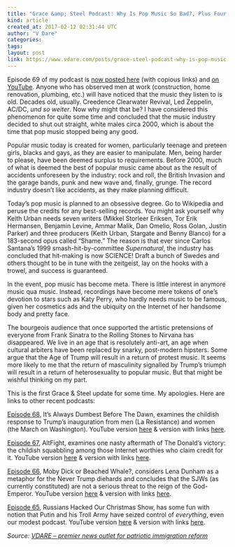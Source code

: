 ```yaml
---
title: "Grace &amp; Steel Podcast: Why Is Pop Music So Bad?, Plus Four More!"
kind: article
created_at: 2017-02-12 02:31:44 UTC
author: "V Dare"
categories: 
tags: 
layout: post
link: https://www.vdare.com/posts/grace-steel-podcast-why-is-pop-music-so-bad-plus-four-more
---
```



<!--
   Grace &amp; Steel Podcast: Why Is Pop Music So Bad?, Plus Four More!             # => "I Made a Pretty Gem - Planet.rb"
   https://www.vdare.com/posts/grace-steel-podcast-why-is-pop-music-so-bad-plus-four-more               # => "http://poteland.com/blog/i-made-a-pretty-gem-planet-dot-rb/"
   2017-02-12 02:31:44 UTC              # => "2012-04-14 05:17:00 UTC"
   &lt;div class=&quot;pf-content&quot;&gt;&lt;p&gt;&lt;/p&gt;
&lt;p&gt;Episode 69 of my podcast is &lt;a href=&quot;http://2kevins.com/archives/979&quot;&gt;now posted here&lt;/a&gt; (with copious links) and &lt;a title=&quot;&quot; href=&quot;https://www.youtube.com/watch?v=OLUgV5lVymc&quot;&gt;on YouTube&lt;/a&gt;. Anyone who has observed men at work (construction, home renovation, plumbing, etc.) will have noticed that the music they listen to is old. Decades old, usually. Creedence Clearwater Revival, Led Zeppelin, AC/DC, &lt;em&gt;und so weiter&lt;/em&gt;. Now why might that be? I have considered this phenomenon for quite some time and concluded that the music industry decided to shut out straight, white males circa 2000, which is about the time that pop music stopped being any good.&lt;/p&gt;
&lt;p&gt;Popular music today is created for women, particularly teenage and preteen girls, blacks and gays, as they are easier to manipulate. Men, being harder to please, have been deemed surplus to requirements. Before 2000, much of what is deemed the best of popular music came about as the result of accidents unforeseen by the industry: rock and roll, the British Invasion and the garage bands, punk and new wave and, finally, grunge. The record industry doesn’t like accidents, as they make planning difficult.&lt;/p&gt;
&lt;p&gt;Today’s pop music is planned to an obsessive degree. Go to Wikipedia and peruse the credits for any best-selling records. You might ask yourself why Keith Urban needs seven writers (Mikkel Storleer Eriksen, Tor Erik Hermansen, Benjamin Levine, Ammar Malik, Dan Omelio, Ross Golan, Justin Parker) and three producers (Keith Urban, Stargate and Benny Blanco) for a 183-second opus called “Shame.” The reason is that ever since Carlos Santana’s 1999 smash-hit-by-committee &lt;em&gt;Supernatural&lt;/em&gt;, the industry has concluded that hit-making is now SCIENCE! Draft a bunch of Swedes and others thought to be in tune with the zeitgeist, lay on the hooks with a trowel, and success is guaranteed.&lt;/p&gt;
&lt;p&gt;In the event, pop music has become meta. There is little interest in anymore music qua music. Instead, recordings have become mere tokens of one’s devotion to stars such as Katy Perry, who hardly needs music to be famous, given her cosmetics ads and the ubiquity on the Internet of her handsome body and pretty face.&lt;/p&gt;
&lt;p&gt;The bourgeois audience that once supported the artistic pretensions of everyone from Frank Sinatra to the Rolling Stones to Nirvana has disappeared. We live in an age that is resolutely anti-art, an age when cultural arbiters have been replaced by snarky, post-modern hipsters. Some argue that the Age of Trump will result in a return of protest music. It seems more likely to me that the return of masculinity signalled by Trump’s triumph will result in a return of heterosexuality to popular music. But that might be wishful thinking on my part.&lt;/p&gt;&lt;div id=&quot;57966237cc52c74a5e1363c4&quot; class=&quot;vdb_player vdb_57966237cc52c74a5e1363c456bcd17ce4b018167fea5539&quot;&gt;    &lt;/div&gt;
&lt;p&gt;This is the first Grace &amp;amp; Steel update for some time. My apologies. Here are links to other recent podcasts:&lt;/p&gt;
&lt;p&gt;&lt;a href=&quot;https://soundcloud.com/user-762000146/grace-steel-ep-68&quot;&gt;Episode 68&lt;/a&gt;, It’s Always Dumbest Before The Dawn, examines the childish response to Trump’s inauguration from men (La Resistance) and women (the March on Washington). YouTube version &lt;a href=&quot;https://www.youtube.com/watch?v=XtV78JTZZkk&amp;amp;feature=youtu.be&amp;amp;list=PL8GnHwihdK-IBO8SgFu0aKJiiSncb6BMn&quot;&gt;here&lt;/a&gt; &amp;amp; version with links &lt;a href=&quot;http://2kevins.com/archives/969&quot;&gt;here&lt;/a&gt;.&lt;/p&gt;
&lt;p&gt;&lt;/p&gt;
&lt;p&gt;&lt;a href=&quot;https://soundcloud.com/user-762000146/grace-steel-ep-67&quot;&gt;Episode 67&lt;/a&gt;, AltFight, examines one nasty aftermath of The Donald’s victory: the childish squabbling among those Internet worthies who claim credit for it. YouTube version &lt;a href=&quot;https://www.youtube.com/watch?v=MxkOmlXYxmM&amp;amp;feature=youtu.be&amp;amp;list=PL8GnHwihdK-IBO8SgFu0aKJiiSncb6BMn&quot;&gt;here&lt;/a&gt; &amp;amp; version with links &lt;a href=&quot;http://2kevins.com/archives/955&quot;&gt;here&lt;/a&gt;.&lt;/p&gt;
&lt;p&gt;&lt;/p&gt;
&lt;p&gt;&lt;a href=&quot;https://soundcloud.com/user-762000146/grace-steel-ep-66&quot;&gt;Episode 66&lt;/a&gt;, Moby Dick or Beached Whale?, considers Lena Dunham as a metaphor for the Never Trump diehards and concludes that the SJWs (as currently constituted) are not a serious threat to the reign of the God-Emperor. YouTube version &lt;a href=&quot;https://www.youtube.com/watch?v=SI2bONB4Kgs&amp;amp;feature=youtu.be&amp;amp;list=PL8GnHwihdK-IBO8SgFu0aKJiiSncb6BMn&quot;&gt;here&lt;/a&gt; &amp;amp; version with links &lt;a href=&quot;http://2kevins.com/archives/941&quot;&gt;here&lt;/a&gt;.&lt;/p&gt;
&lt;p&gt;&lt;/p&gt;
&lt;p&gt;&lt;a href=&quot;https://soundcloud.com/user-762000146/grace-steel-ep-65&quot;&gt;Episode 65&lt;/a&gt;, Russians Hacked Our Christmas Show, has some fun with notion that Putin and his Troll Army have seized control of &lt;em&gt;everything&lt;/em&gt;, even our modest podcast. YouTube version &lt;a href=&quot;https://www.youtube.com/watch?v=2J4BNTBnaQg&amp;amp;feature=youtu.be&amp;amp;list=PL8GnHwihdK-IBO8SgFu0aKJiiSncb6BMn&quot;&gt;here&lt;/a&gt; &amp;amp; version with links &lt;a href=&quot;http://2kevins.com/archives/927&quot;&gt;here&lt;/a&gt;.&lt;/p&gt;
&lt;p&gt;&lt;/p&gt;
&lt;/div&gt;           # => "I’ve been hurting to write this ever since we had the idea of creating a Planet for Cubox..." (Continued)
   VDARE – premier news outlet for patriotic immigration reform              # => "This is where I tell you stuff"
   vdare-premier-news-outlet-for-patriotic-immigratio              # => "this-is-where-i-tell-you-stuff"
   https://www.vdare.com               # => "http://poteland.com/articles"
           # => "programming planet"
                 # => "go ruby jekyll"
                 # => "http://poteland.com/images/site-logo.png"
   V Dare                 # => "Pablo Astigarraga"
   @vdar                # => "poteland"
   http://twitter.com/@vdar            # => "http://twitter.com/poteland" -->
<div class="pf-content"><p></p>
<p>Episode 69 of my podcast is <a href="http://2kevins.com/archives/979">now posted here</a> (with copious links) and <a title="" href="https://www.youtube.com/watch?v=OLUgV5lVymc">on YouTube</a>. Anyone who has observed men at work (construction, home renovation, plumbing, etc.) will have noticed that the music they listen to is old. Decades old, usually. Creedence Clearwater Revival, Led Zeppelin, AC/DC, <em>und so weiter</em>. Now why might that be? I have considered this phenomenon for quite some time and concluded that the music industry decided to shut out straight, white males circa 2000, which is about the time that pop music stopped being any good.</p>
<p>Popular music today is created for women, particularly teenage and preteen girls, blacks and gays, as they are easier to manipulate. Men, being harder to please, have been deemed surplus to requirements. Before 2000, much of what is deemed the best of popular music came about as the result of accidents unforeseen by the industry: rock and roll, the British Invasion and the garage bands, punk and new wave and, finally, grunge. The record industry doesn’t like accidents, as they make planning difficult.</p>
<p>Today’s pop music is planned to an obsessive degree. Go to Wikipedia and peruse the credits for any best-selling records. You might ask yourself why Keith Urban needs seven writers (Mikkel Storleer Eriksen, Tor Erik Hermansen, Benjamin Levine, Ammar Malik, Dan Omelio, Ross Golan, Justin Parker) and three producers (Keith Urban, Stargate and Benny Blanco) for a 183-second opus called “Shame.” The reason is that ever since Carlos Santana’s 1999 smash-hit-by-committee <em>Supernatural</em>, the industry has concluded that hit-making is now SCIENCE! Draft a bunch of Swedes and others thought to be in tune with the zeitgeist, lay on the hooks with a trowel, and success is guaranteed.</p>
<p>In the event, pop music has become meta. There is little interest in anymore music qua music. Instead, recordings have become mere tokens of one’s devotion to stars such as Katy Perry, who hardly needs music to be famous, given her cosmetics ads and the ubiquity on the Internet of her handsome body and pretty face.</p>
<p>The bourgeois audience that once supported the artistic pretensions of everyone from Frank Sinatra to the Rolling Stones to Nirvana has disappeared. We live in an age that is resolutely anti-art, an age when cultural arbiters have been replaced by snarky, post-modern hipsters. Some argue that the Age of Trump will result in a return of protest music. It seems more likely to me that the return of masculinity signalled by Trump’s triumph will result in a return of heterosexuality to popular music. But that might be wishful thinking on my part.</p><div id="57966237cc52c74a5e1363c4" class="vdb_player vdb_57966237cc52c74a5e1363c456bcd17ce4b018167fea5539">    </div>
<p>This is the first Grace &amp; Steel update for some time. My apologies. Here are links to other recent podcasts:</p>
<p><a href="https://soundcloud.com/user-762000146/grace-steel-ep-68">Episode 68</a>, It’s Always Dumbest Before The Dawn, examines the childish response to Trump’s inauguration from men (La Resistance) and women (the March on Washington). YouTube version <a href="https://www.youtube.com/watch?v=XtV78JTZZkk&amp;feature=youtu.be&amp;list=PL8GnHwihdK-IBO8SgFu0aKJiiSncb6BMn">here</a> &amp; version with links <a href="http://2kevins.com/archives/969">here</a>.</p>
<p></p>
<p><a href="https://soundcloud.com/user-762000146/grace-steel-ep-67">Episode 67</a>, AltFight, examines one nasty aftermath of The Donald’s victory: the childish squabbling among those Internet worthies who claim credit for it. YouTube version <a href="https://www.youtube.com/watch?v=MxkOmlXYxmM&amp;feature=youtu.be&amp;list=PL8GnHwihdK-IBO8SgFu0aKJiiSncb6BMn">here</a> &amp; version with links <a href="http://2kevins.com/archives/955">here</a>.</p>
<p></p>
<p><a href="https://soundcloud.com/user-762000146/grace-steel-ep-66">Episode 66</a>, Moby Dick or Beached Whale?, considers Lena Dunham as a metaphor for the Never Trump diehards and concludes that the SJWs (as currently constituted) are not a serious threat to the reign of the God-Emperor. YouTube version <a href="https://www.youtube.com/watch?v=SI2bONB4Kgs&amp;feature=youtu.be&amp;list=PL8GnHwihdK-IBO8SgFu0aKJiiSncb6BMn">here</a> &amp; version with links <a href="http://2kevins.com/archives/941">here</a>.</p>
<p></p>
<p><a href="https://soundcloud.com/user-762000146/grace-steel-ep-65">Episode 65</a>, Russians Hacked Our Christmas Show, has some fun with notion that Putin and his Troll Army have seized control of <em>everything</em>, even our modest podcast. YouTube version <a href="https://www.youtube.com/watch?v=2J4BNTBnaQg&amp;feature=youtu.be&amp;list=PL8GnHwihdK-IBO8SgFu0aKJiiSncb6BMn">here</a> &amp; version with links <a href="http://2kevins.com/archives/927">here</a>.</p>
<p></p>
</div><div class="">
    <i>Source: <a href="https://www.vdare.com">VDARE – premier news outlet for patriotic immigration reform</a></i>
</div>
